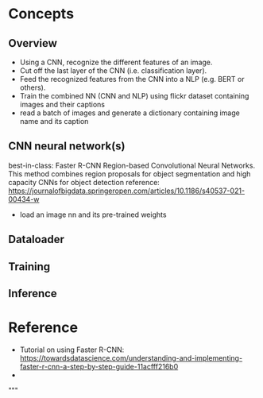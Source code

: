 
Concepts
==============

Overview
-----------
- Using a CNN, recognize the different features of an image.
- Cut off the last layer of the CNN (i.e. classification layer).
- Feed the recognized features from the CNN into a NLP (e.g. BERT or others).
- Train the combined NN (CNN and NLP) using flickr dataset containing images and their captions
- read a batch of images and generate a dictionary containing image name and its caption


CNN neural network(s)
-----------------
best-in-class: Faster R-CNN 
Region-based Convolutional Neural Networks. This method combines region proposals for object segmentation and high 
capacity CNNs for object detection 
reference: https://journalofbigdata.springeropen.com/articles/10.1186/s40537-021-00434-w 


    
- load an image nn and its pre-trained weights

Dataloader
---------


Training
---------

Inference
---------


Reference
===============
- Tutorial on using Faster R-CNN: https://towardsdatascience.com/understanding-and-implementing-faster-r-cnn-a-step-by-step-guide-11acfff216b0
- 

"""